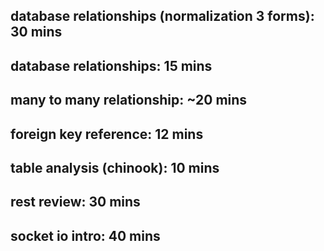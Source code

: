 ## database relationships (normalization 3 forms): 30 mins

## database relationships: 15 mins

## many to many relationship: ~20 mins

## foreign key reference: 12 mins

## table analysis (chinook): 10 mins

## rest review: 30 mins

## socket io intro: 40 mins
